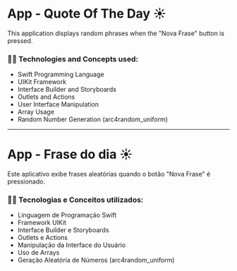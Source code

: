 # App - Quote Of The Day ☀️

This application displays random phrases when the "Nova Frase" button is pressed.

### 👩‍💻 Technologies and Concepts used: 

- Swift Programming Language
- UIKit Framework
- Interface Builder and Storyboards
- Outlets and Actions
- User Interface Manipulation
- Array Usage
- Random Number Generation (arc4random_uniform)

***

# App - Frase do dia ☀️

Este aplicativo exibe frases aleatórias quando o botão "Nova Frase" é pressionado.

### 👩‍💻 Tecnologias e Conceitos utilizados: 

- Linguagem de Programação Swift
- Framework UIKit
- Interface Builder e Storyboards
- Outlets e Actions
- Manipulação da Interface do Usuário
- Uso de Arrays
- Geração Aleatória de Números (arc4random_uniform)
